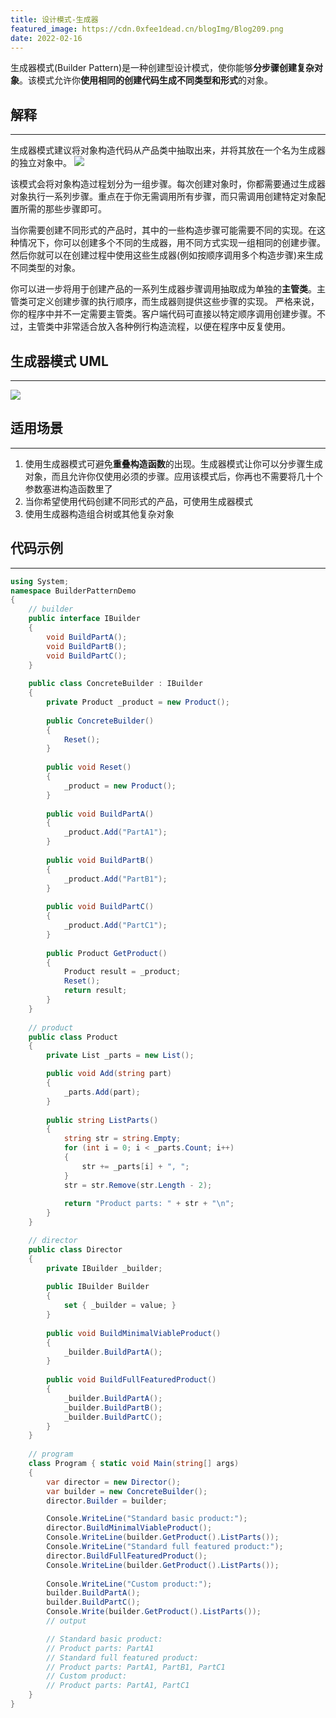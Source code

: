 ```yaml
---
title: 设计模式-生成器
featured_image: https://cdn.0xfee1dead.cn/blogImg/Blog209.png
date: 2022-02-16
---
```


生成器模式(Builder Pattern)是一种创建型设计模式，使你能够**分步骤创建复杂对象**。该模式允许你**使用相同的创建代码生成不同类型和形式**的对象。

## 解释
***  
生成器模式建议将对象构造代码从产品类中抽取出来，并将其放在一个名为生成器的独立对象中。
![](https://cdn.0xfee1dead.cn/contentImg/designpattern/dp3-1.png)

该模式会将对象构造过程划分为一组步骤。每次创建对象时，你都需要通过生成器对象执行一系列步骤。重点在于你无需调用所有步骤，而只需调用创建特定对象配置所需的那些步骤即可。

当你需要创建不同形式的产品时，其中的一些构造步骤可能需要不同的实现。在这种情况下，你可以创建多个不同的生成器，用不同方式实现一组相同的创建步骤。然后你就可以在创建过程中使用这些生成器(例如按顺序调用多个构造步骤)来生成不同类型的对象。

你可以进一步将用于创建产品的一系列生成器步骤调用抽取成为单独的**主管类**。主管类可定义创建步骤的执行顺序，而生成器则提供这些步骤的实现。
严格来说，你的程序中并不一定需要主管类。客户端代码可直接以特定顺序调用创建步骤。不过，主管类中非常适合放入各种例行构造流程，以便在程序中反复使用。

## 生成器模式 UML
***  
![](https://cdn.0xfee1dead.cn/contentImg/designpattern/dp3-2.png)

## 适用场景
***  
1. 使用生成器模式可避免**重叠构造函数**的出现。生成器模式让你可以分步骤生成对象，而且允许你仅使用必须的步骤。应用该模式后，你再也不需要将几十个参数塞进构造函数里了
2. 当你希望使用代码创建不同形式的产品，可使用生成器模式
3. 使用生成器构造组合树或其他复杂对象

## 代码示例
***  
``` csharp
using System;
namespace BuilderPatternDemo 
{
    // builder
    public interface IBuilder 
    { 
        void BuildPartA(); 
        void BuildPartB(); 
        void BuildPartC(); 
    } 
    
    public class ConcreteBuilder : IBuilder 
    { 
        private Product _product = new Product(); 
    
        public ConcreteBuilder() 
        { 
            Reset();
        } 
        
        public void Reset() 
        { 
            _product = new Product(); 
        } 
    
        public void BuildPartA() 
        { 
            _product.Add("PartA1"); 
        } 
    
        public void BuildPartB() 
        { 
            _product.Add("PartB1"); 
        } 
    
        public void BuildPartC() 
        { 
            _product.Add("PartC1"); 
        } 
      
        public Product GetProduct() 
        { 
            Product result = _product; 
            Reset(); 
            return result; 
        } 
    } 
     
    // product 
    public class Product 
    { 
        private List _parts = new List(); 

        public void Add(string part) 
        { 
            _parts.Add(part); 
        } 
        
        public string ListParts() 
        { 
            string str = string.Empty; 
            for (int i = 0; i < _parts.Count; i++) 
            { 
                str += _parts[i] + ", "; 
            } 
            str = str.Remove(str.Length - 2); 
       
            return "Product parts: " + str + "\n"; 
        } 
    } 

    // director 
    public class Director 
    { 
        private IBuilder _builder; 
        
        public IBuilder Builder 
        { 
            set { _builder = value; } 
        } 
         
        public void BuildMinimalViableProduct() 
        { 
            _builder.BuildPartA(); 
        } 
        
        public void BuildFullFeaturedProduct() 
        { 
            _builder.BuildPartA(); 
            _builder.BuildPartB(); 
            _builder.BuildPartC(); 
        } 
    } 
    
    // program
    class Program { static void Main(string[] args) 
    {
        var director = new Director();
        var builder = new ConcreteBuilder();
        director.Builder = builder;

        Console.WriteLine("Standard basic product:"); 
        director.BuildMinimalViableProduct(); 
        Console.WriteLine(builder.GetProduct().ListParts()); 
        Console.WriteLine("Standard full featured product:"); 
        director.BuildFullFeaturedProduct(); 
        Console.WriteLine(builder.GetProduct().ListParts()); 
        
        Console.WriteLine("Custom product:"); 
        builder.BuildPartA(); 
        builder.BuildPartC(); 
        Console.Write(builder.GetProduct().ListParts()); 
        // output

        // Standard basic product: 
        // Product parts: PartA1 
        // Standard full featured product: 
        // Product parts: PartA1, PartB1, PartC1 
        // Custom product: 
        // Product parts: PartA1, PartC1
    } 
}
```